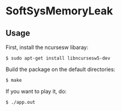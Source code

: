 # SoftSysMemoryLeak

## Usage
First, install the ncursesw libaray:

    $ sudo apt-get install libncursesw5-dev

Build the package on the default directories:

    $ make

If you want to play it, do:

    $ ./app.out
